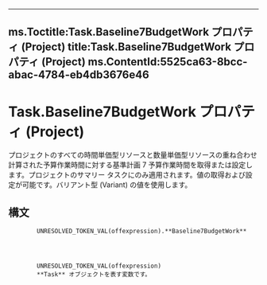 

---
ms.Toctitle:Task.Baseline7BudgetWork プロパティ (Project)
title:Task.Baseline7BudgetWork プロパティ (Project)
ms.ContentId:5525ca63-8bcc-abac-4784-eb4db3676e46
---
# Task.Baseline7BudgetWork プロパティ (Project)




プロジェクトのすべての時間単価型リソースと数量単価型リソースの重ね合わせ計算された予算作業時間に対する基準計画 7 予算作業時間を取得または設定します。プロジェクトのサマリー タスクにのみ適用されます。値の取得および設定が可能です。バリアント型 (Variant) の値を使用します。

## 構文

            UNRESOLVED_TOKEN_VAL(offexpression).**Baseline7BudgetWork**




            UNRESOLVED_TOKEN_VAL(offexpression)
            **Task** オブジェクトを表す変数です。





